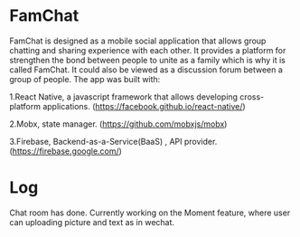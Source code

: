 # FamChat

FamChat is designed as a mobile social application that allows group chatting and sharing experience with each other. It provides a platform for strengthen the bond between people to unite as a family which is why it is called FamChat. It could also be viewed as a discussion forum between a group of people. The app was built with:

  1.React Native, a javascript framework that allows developing cross-platform applications. 
  (https://facebook.github.io/react-native/)
  
  2.Mobx, state manager.
  (https://github.com/mobxjs/mobx)
  
  3.Firebase, Backend-as-a-Service(BaaS) , API provider.
  (https://firebase.google.com/)
  
# Log

Chat room has done.
Currently working on the Moment feature, where user can uploading picture and text as in wechat.
